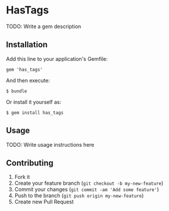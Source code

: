 # HasTags

TODO: Write a gem description

## Installation

Add this line to your application's Gemfile:

    gem 'has_tags'

And then execute:

    $ bundle

Or install it yourself as:

    $ gem install has_tags

## Usage

TODO: Write usage instructions here

## Contributing

1. Fork it
2. Create your feature branch (`git checkout -b my-new-feature`)
3. Commit your changes (`git commit -am 'Add some feature'`)
4. Push to the branch (`git push origin my-new-feature`)
5. Create new Pull Request
